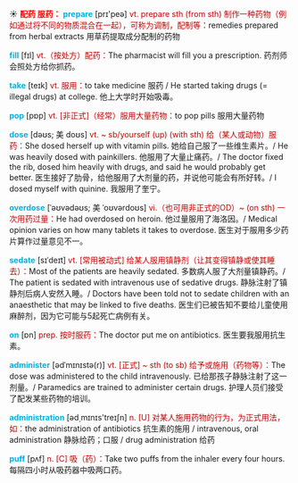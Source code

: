 ☀ <font color="red">**配药 服药：**</font>
<font color="sky blue">**prepare**</font> [prɪ'peə] 
<font color="#c00000">vt. prepare sth (from sth) 制作一种药物（例如通过将不同的物质混合在一起），可称为调制，配制等：</font>remedies prepared from herbal extracts 用草药提取成分配制的药物

<font color="sky blue">**fill**</font> [fɪl] 
<font color="#c00000">vt.（按处方）配药：</font>The pharmacist will fill you a prescription. 药剂师会照处方给你抓药。

<font color="sky blue">**take**</font> [teɪk] 
<font color="#c00000">vt. 服用：</font>to take medicine 服药 / He started taking drugs (= illegal drugs) at college. 他上大学时开始吸毒。

<font color="sky blue">**pop**</font> [pɒp] 
<font color="#c00000">vt. [非正式]（经常）服用大量药物：</font>to pop pills 服用大量药物 
           
<font color="sky blue">**dose**</font> [dəʊs; 美 doʊs]
<font color="#c00000">vt. ~ sb/yourself (up) (with sth) 给（某人或动物）服药：</font>She dosed herself up with vitamin pills. 她给自己服了一些维生素片。/ He was heavily dosed with painkillers. 他服用了大量止痛药。/ The doctor fixed the rib, dosed him heavily with drugs, and said he would probably get better. 医生接好了肋骨，给他服用了大剂量的药，并说他可能会有所好转。/ I dosed myself with quinine. 我服用了奎宁。           
           
<font color="sky blue">**overdose**</font> [ˈəʊvədəʊs; 美 ˈoʊvərdoʊs]
<font color="#c00000">vi.（也可用非正式的OD）~ (on sth) 一次用药过量：</font>He had overdosed on heroin. 他过量服用了海洛因。/ Medical opinion varies on how many tablets it takes to overdose. 医生对于服用多少药片算作过量意见不一。

<font color="sky blue">**sedate**</font> [sɪˈdeɪt]
<font color="#c00000">vt. [常用被动式] 给某人服用镇静剂（让其变得镇静或使其睡去）：</font>Most of the patients are heavily sedated. 多数病人服了大剂量镇静药。/ The patient is sedated with intravenous use of sedative drugs. 静脉注射了镇静剂后病人安然入睡。/ Doctors have been told not to sedate children with an anaesthetic that may be linked to five deaths. 医生们已被告知不要给儿童使用麻醉剂，因为它可能与5起死亡病例有关。

<font color="sky blue">**on**</font> [ɒn] 
<font color="#c00000">prep. 按时服药：</font>The doctor put me on antibiotics. 医生要我服用抗生素。
           
<font color="sky blue">**administer**</font> [ədˈmɪnɪstə(r)]
<font color="#c00000">vt. [正式] ~ sth (to sb) 给予或施用（药物等）：</font>The dose was administered to the child intravenously. 已给那孩子静脉注射了这一剂量。/ Paramedics are trained to administer certain drugs. 护理人员们接受了配发某些药物的培训。

<font color="sky blue">**administration**</font> [əd͵mɪnɪs'treɪʃn] 
<font color="#c00000">n. [U] 对某人施用药物的行为，为正式用法，如：</font>the administration of antibiotics 抗生素的施用 / intravenous, oral administration 静脉给药；口服 / drug administration 给药
    
<font color="sky blue">**puff**</font> [pʌf]
<font color="#c00000">n. [C] 吸（药）：</font>Take two puffs from the inhaler every four hours. 每隔四小时从吸药器中吸两口药。

